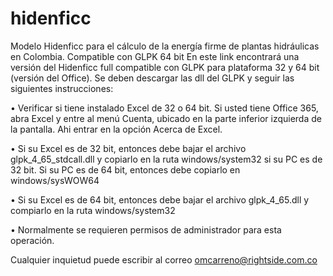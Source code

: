 # hidenficc
Modelo Hidenficc para el cálculo de la energía firme de plantas hidráulicas en Colombia. Compatible con GLPK 64 bit
En este link encontrará una versión del Hidenficc full compatible con GLPK para plataforma 32 y 64 bit (versión del Office). Se deben descargar las dll del GLPK y seguir las siguientes instrucciones:

•	Verificar si tiene instalado Excel de 32 o 64 bit. Si usted tiene Office 365, abra Excel y entre al menú Cuenta, ubicado en la parte inferior izquierda de la pantalla. Ahi entrar en la opción Acerca de Excel.

•	Si su Excel es de 32 bit, entonces debe bajar el archivo glpk_4_65_stdcall.dll y copiarlo en la ruta windows/system32 si su PC es de 32 bit. Si su PC es de 64 bit, entonces debe copiarlo en windows/sysWOW64

•	Si su Excel es de 64 bit, entonces debe bajar el archivo glpk_4_65.dll y compiarlo en la ruta windows/system32

•	Normalmente se requieren permisos de administrador para esta operación.
 
Cualquier inquietud puede escribir al correo omcarreno@rightside.com.co
